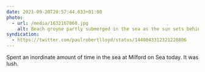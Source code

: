 ```yaml
---
date: 2021-09-20T20:57:44.633+01:00
photo:
  - url: /media/1632167860.jpg
    alt: Beach groyne partly submerged in the sea as the sun sets behind it.
syndication:
  - https://twitter.com/paulrobertlloyd/status/1440043312321228806
---
```

Spent an inordinate amount of time in the sea at Milford on Sea today. It was lush.
